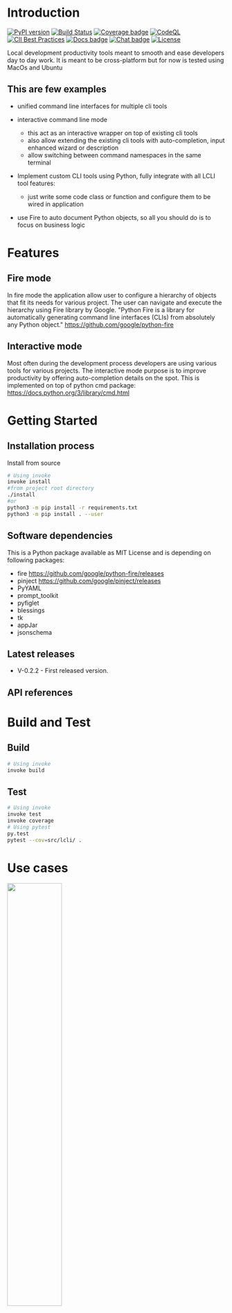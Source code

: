 # Introduction

[![PyPI version](https://img.shields.io/pypi/v/flex-cli.svg)](https://pypi.org/project/flex-cli)
[![Build Status](https://github.com/a42ss/flex-cli/actions/workflows/python-package.yml/badge.svg)](https://github.com/a42ss/flex-cli/actions/workflows/python-package.yml)
[![Coverage badge](https://raw.githubusercontent.com/a42ss/flex-cli/python-coverage-comment-action-data/badge.svg)](https://github.com/a42ss/flex-cli/tree/python-coverage-comment-action-data)
[![CodeQL](https://github.com/a42ss/flex-cli/actions/workflows/codeql-analysis.yml/badge.svg?branch=main)](https://github.com/a42ss/flex-cli/actions/workflows/codeql-analysis.yml)
[![CII Best Practices](https://bestpractices.coreinfrastructure.org/projects/6480/badge)](https://bestpractices.coreinfrastructure.org/projects/6480)
[![Docs badge](https://img.shields.io/badge/docs-latest-brightgreen.svg)](https://flex-cli.readthedocs.io/en/latest)
[![Chat badge](https://img.shields.io/badge/chat-IRC-brightgreen.svg)](https://github.com/a42ss/flex-cli/discussions)
[![License](https://img.shields.io/badge/license-MIT-brightgreen.svg)](https://flex-cli.readthedocs.io/en/latest)

   

Local development productivity tools meant to smooth and ease developers day to day work. 
It is meant to be cross-platform but for now is tested using MacOs and Ubuntu

## This are few examples

* unified command line interfaces for multiple cli tools
* interactive command line mode

  - this act as an interactive wrapper on top of existing cli tools
  - also allow extending the existing cli tools with auto-completion, input enhanced wizard or description
  - allow switching between command namespaces in the same terminal

* Implement custom CLI tools using Python, fully integrate with all LCLI tool features:
  - just write some code class or function and configure them to be wired in application

* use Fire to auto document Python objects, so all you should do is to focus on business logic
   
# Features

## Fire mode

In fire mode the application allow user to configure a hierarchy of objects that fit its needs for various project.
The user can navigate and execute the hierarchy using Fire library by Google. 
"Python Fire is a library for automatically generating command line interfaces (CLIs) from absolutely any Python object."
https://github.com/google/python-fire

## Interactive mode

Most often during the development process developers are using various tools for various projects.
The interactive mode purpose is to improve productivity by offering auto-completion details on the spot.
This is implemented on top of python cmd package: https://docs.python.org/3/library/cmd.html

# Getting Started

## Installation process

Install from source

```bash
# Using invoke
invoke install
#from project root directory
./install
#or 
python3 -m pip install -r requirements.txt
python3 -m pip install . --user
```

## Software dependencies

This is a Python package available as MIT License and is depending on following packages:
 
* fire https://github.com/google/python-fire/releases
* pinject https://github.com/google/pinject/releases
* PyYAML
* prompt_toolkit
* pyfiglet
* blessings
* tk
* appJar
* jsonschema

## Latest releases

- V-0.2.2 - First released version. 

## API references

# Build and Test

## Build

```bash
# Using invoke
invoke build
```

## Test

```bash
# Using invoke
invoke test
invoke coverage
# Using pytest
py.test
pytest --cov=src/lcli/ .
```

# Use cases

[<img src="https://img.youtube.com/vi/L9orYXE1nlU/hqdefault.jpg" width="50%">](https://youtu.be/L9orYXE1nlU)

# Usage


## Configuration

# Author

[George Babarus](https://github.com/georgebabarus)

# Contribute

Feel free to contribute to this project and make developer life essayer:
- by submitting new ideas as a github issue [here](https://github.com/georgebabarus/lcli/issues/new)
- by making pull request with specific bug fixes
- for new features or architectural change please contact [George Babarus](https://github.com/georgebabarus) to avoid double work on any way.

# Useful links

* https://mypy.readthedocs.io/en/latest/generics.html#generics
* https://code-maven.com/interactive-shell-with-cmd-in-python
* https://www.journaldev.com/16140/python-system-command-os-subprocess-call
* https://stackoverflow.com/questions/3262569/validating-a-yaml-document-in-python
* https://github.com/oclif/oclif#-cli-types
* https://medium.com/the-z/getting-started-with-oclif-by-creating-a-todo-cli-app-b3a2649adbcf
* https://opensource.com/article/17/5/4-practical-python-libraries

